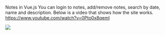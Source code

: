 Notes in Vue.js
You can login to notes, add/remove notes, search by date, name and description.
Below is a video that shows how the site works.
https://www.youtube.com/watch?v=0Pto0x8qemI


[![](http://img.youtube.com/vi/0Pto0x8qemI/0.jpg)](https://www.youtube.com/watch?v=0Pto0x8qemI "InfinityNotes")
